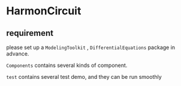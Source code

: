 # HarmonCircuit

## requirement

please set up a `ModelingToolkit` ,  `DifferentialEquations` package  in advance.

`Components` contains several kinds of component.

`test`  contains several test demo, and they can be run smoothly   

